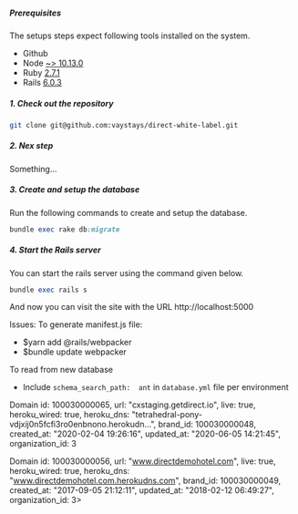 ##### Prerequisites

The setups steps expect following tools installed on the system.

- Github
- Node [~> 10.13.0](https://nodejs.org/en)
- Ruby [2.7.1](https://github.com/ruby/ruby)
- Rails [6.0.3](https://github.com/rails/rails)

##### 1. Check out the repository

```bash
git clone git@github.com:vaystays/direct-white-label.git
```

##### 2. Nex step

Something...

##### 3. Create and setup the database

Run the following commands to create and setup the database.

```ruby
bundle exec rake db:migrate
```

##### 4. Start the Rails server

You can start the rails server using the command given below.

```ruby
bundle exec rails s
```

And now you can visit the site with the URL http://localhost:5000




Issues: 
To generate manifest.js file:
  - $yarn add @rails/webpacker
  - $bundle update webpacker

To read from new database
 - Include `schema_search_path:  ant` in `database.yml` file per environment

 Domain id: 100030000065, url: "cxstaging.getdirect.io", live: true, heroku_wired: true, heroku_dns: "tetrahedral-pony-vdjxij0n5fcfi3ro0enbnono.herokudn...", brand_id: 100030000048, created_at: "2020-02-04 19:26:16", updated_at: "2020-06-05 14:21:45", organization_id: 3

 Domain id: 100030000056, url: "www.directdemohotel.com", live: true, heroku_wired: true, heroku_dns: "www.directdemohotel.com.herokudns.com", brand_id: 100030000049, created_at: "2017-09-05 21:12:11", updated_at: "2018-02-12 06:49:27", organization_id: 3>
